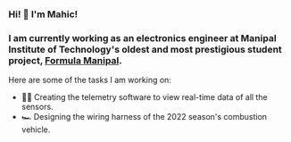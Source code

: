 ### Hi! 👋 I'm Mahic!

### I am currently working as an electronics engineer at Manipal Institute of Technology's oldest and most prestigious student project, [Formula Manipal](https://www.formulamanipal.in/).

Here are some of the tasks I am working on:

- 👨‍💻 Creating the telemetry software to view real-time data of all the sensors.
- 🏎️ Designing the wiring harness of the 2022 season's combustion vehicle.
